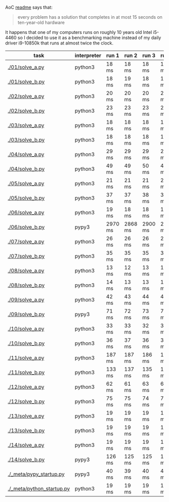 AoC [readme](https://adventofcode.com/2024/about) says that:
> every problem has a solution that completes in at most 15 seconds on ten-year-old hardware

It happens that one of my computers runs on roughly 10 years old Intel i5-4460 so I decided to use it as a benchmarking machine instead of my daily driver i9-10850k that runs at almost twice the clock.

|task|interpreter|run 1|run 2|run 3|run 4|run 5|avg|
|----|-----------|-----|-----|-----|-----|-----|---|
| [./01/solve_a.py](./01/solve_a.py) | python3 | 18 ms | 18 ms | 18 ms | 18 ms | 18 ms | **18 ms** |
| [./01/solve_b.py](./01/solve_b.py) | python3 | 18 ms | 19 ms | 18 ms | 18 ms | 18 ms | **18 ms** |
| [./02/solve_a.py](./02/solve_a.py) | python3 | 20 ms | 20 ms | 20 ms | 20 ms | 20 ms | **20 ms** |
| [./02/solve_b.py](./02/solve_b.py) | python3 | 23 ms | 23 ms | 23 ms | 23 ms | 23 ms | **23 ms** |
| [./03/solve_a.py](./03/solve_a.py) | python3 | 18 ms | 18 ms | 18 ms | 18 ms | 18 ms | **18 ms** |
| [./03/solve_b.py](./03/solve_b.py) | python3 | 18 ms | 18 ms | 18 ms | 18 ms | 18 ms | **18 ms** |
| [./04/solve_a.py](./04/solve_a.py) | python3 | 29 ms | 29 ms | 29 ms | 29 ms | 29 ms | **29 ms** |
| [./04/solve_b.py](./04/solve_b.py) | python3 | 49 ms | 49 ms | 50 ms | 49 ms | 49 ms | **49 ms** |
| [./05/solve_a.py](./05/solve_a.py) | python3 | 21 ms | 21 ms | 21 ms | 21 ms | 21 ms | **21 ms** |
| [./05/solve_b.py](./05/solve_b.py) | python3 | 37 ms | 37 ms | 38 ms | 39 ms | 38 ms | **37 ms** |
| [./06/solve_a.py](./06/solve_a.py) | python3 | 19 ms | 18 ms | 18 ms | 18 ms | 18 ms | **18 ms** |
| [./06/solve_b.py](./06/solve_b.py) | pypy3 | 2970 ms | 2868 ms | 2900 ms | 2883 ms | 2846 ms | **2893 ms** |
| [./07/solve_a.py](./07/solve_a.py) | python3 | 26 ms | 26 ms | 26 ms | 26 ms | 26 ms | **26 ms** |
| [./07/solve_b.py](./07/solve_b.py) | python3 | 35 ms | 35 ms | 35 ms | 35 ms | 35 ms | **35 ms** |
| [./08/solve_a.py](./08/solve_a.py) | python3 | 13 ms | 12 ms | 13 ms | 12 ms | 13 ms | **12 ms** |
| [./08/solve_b.py](./08/solve_b.py) | python3 | 14 ms | 13 ms | 13 ms | 13 ms | 13 ms | **13 ms** |
| [./09/solve_a.py](./09/solve_a.py) | python3 | 42 ms | 43 ms | 44 ms | 43 ms | 44 ms | **43 ms** |
| [./09/solve_b.py](./09/solve_b.py) | pypy3 | 71 ms | 72 ms | 73 ms | 71 ms | 71 ms | **71 ms** |
| [./10/solve_a.py](./10/solve_a.py) | python3 | 33 ms | 33 ms | 32 ms | 33 ms | 33 ms | **32 ms** |
| [./10/solve_b.py](./10/solve_b.py) | python3 | 36 ms | 37 ms | 36 ms | 37 ms | 37 ms | **36 ms** |
| [./11/solve_a.py](./11/solve_a.py) | python3 | 187 ms | 187 ms | 186 ms | 185 ms | 186 ms | **186 ms** |
| [./11/solve_b.py](./11/solve_b.py) | python3 | 133 ms | 137 ms | 135 ms | 134 ms | 135 ms | **134 ms** |
| [./12/solve_a.py](./12/solve_a.py) | python3 | 62 ms | 61 ms | 63 ms | 62 ms | 59 ms | **61 ms** |
| [./12/solve_b.py](./12/solve_b.py) | python3 | 75 ms | 75 ms | 74 ms | 74 ms | 76 ms | **74 ms** |
| [./13/solve_a.py](./13/solve_a.py) | python3 | 19 ms | 19 ms | 19 ms | 19 ms | 19 ms | **19 ms** |
| [./13/solve_b.py](./13/solve_b.py) | python3 | 19 ms | 19 ms | 19 ms | 19 ms | 19 ms | **19 ms** |
| [./14/solve_a.py](./14/solve_a.py) | python3 | 19 ms | 19 ms | 19 ms | 19 ms | 19 ms | **19 ms** |
| [./14/solve_b.py](./14/solve_b.py) | pypy3 | 126 ms | 125 ms | 125 ms | 126 ms | 132 ms | **126 ms** |
| [./_meta/pypy_startup.py](./_meta/pypy_startup.py) | pypy3 | 40 ms | 39 ms | 40 ms | 40 ms | 40 ms | **39 ms** |
| [./_meta/python_startup.py](./_meta/python_startup.py) | python3 | 19 ms | 19 ms | 19 ms | 19 ms | 19 ms | **19 ms** |
